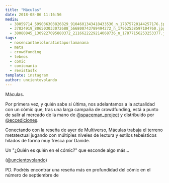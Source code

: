 ```yaml
---
title: "Máculas"
date: 2018-08-06 11:16:56
media: 
  - 38059714_599036303826829_9104601343418433536_n_17875720144257176.jpg
  - 37824919_806503033072688_566800743789494272_n_17952538597104760.jpg
  - 38080845_1309227095880372_2116622229214068736_n_17877156253253377.jpg
tags: 
  - nosencantaeloloratintaporlamanana
  - meta
  - crowdfunding
  - tebeos
  - comic
  - comicmania
  - revistasfx
template: instagram
author: uncientovolando
---
```


Máculas.

Por primera vez, y quién sabe si última, nos adelantamos a la actualidad con un cómic que, tras una larga campaña de crowdfunding, está a punto de salir al mercado de la mano de [@spaceman_project](https://instagram.com/spaceman_project) y distribuido por [@eccediciones](https://instagram.com/eccediciones).

Conectando con la reseña de ayer de Multiverso, Máculas trabaja el terreno metatextual jugando con múltiples niveles de lectura y estilos tebeisticos hilados de forma muy fresca por Danide.

Un "¿Quién es quién en el cómic?" que esconde algo más...

([@uncientovolando](https://instagram.com/uncientovolando))

PD. Podréis encontrar una reseña más en profundidad del cómic en el número de septiembre de
